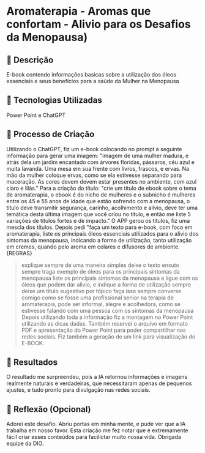 # Aromaterapia - Aromas que confortam - Alivio para os Desafios da Menopausa)

## 📒 Descrição
E-book contendo informações basicas sobre a utilização dos óleos essenciais e seus benefícios para a saúde da Mulher na Menopausa

## 🤖 Tecnologias Utilizadas
Power Point e ChatGPT

## 🧐 Processo de Criação
Utilizando o ChatGPT, fiz um e-book colocando no prompt a seguinte informação para gerar uma imagem: "imagem de uma mulher madura, e atrás dela um jardim encantado com árvores floridas, pássaros, céu azul e muita lavanda. Uma mesa em sua frente com livros, frascos, e ervas. Na mão da mulher coloque ervas, como se ela estivesse separando para maceração. As cores devem devem estar presentes no ambiente, com azul claro e lilás." Para a criação do título: "crie um titulo de ebook sobre o tema de aromaterapia, o ebook é do nicho de mulheres e o subnicho é mulheres entre os 45 e 55 anos de idade que estão sofrendo com a menopausa, o título deve transmitir segurança, carinho, acolhimento e alívio, deve ter uma temática desta última imagem que você criou no título, e então me liste 5 variações de títulos fortes e de impacto." O APP gerou os titulos, fiz uma mescla dos títulos. Depois pedi "faça um texto para e-book, com foco em aromaterapia, liste os principais óleos essenciais utilizados para o alivio dos sintomas da menopausa, indicando a forma de utilização, tanto utilização em cremes, quando pelo aroma em colares e difusores de ambiente. 
{REGRAS}
>explique sempre de uma maneira simples
>deixe o texto enxuto
>sempre traga exemplo de óleos para os principais sintomas da menopausa
>liste os principais sintomas da menopausa e ligue com os óleos que podem dar alivio, e indique a forma de utilização
>sempre deixe um titulo sugestivo por tópico
>faça isso sempre converse comigo como se fosse uma profissional senior na terapia de aromaterapia, pode ser informal, alegre e acolhedora, como se estivesse falando com uma pessoa com os sintomas da menopausa
Depois utilizando toda a informação fiz a montagem no Power Point utilizando as dicas dadas. Também reservei o arquivo em formato PDF e apresentação do Power Point para poder compartilhar nas redes sociais. Fiz também a geração de um link para visualização do E-BOOK.

## 🚀 Resultados
O resultado me surpreendeu, pois a IA retornou informações e imagens realmente naturais e verdadeiras, que necessitaram apenas de pequenos ajustes, e tudo pronto para divulgação nas redes sociais.

## 💭 Reflexão (Opcional)
Adorei este desafio. Abriu portas em minha mente, e pude ver que a IA trabalha em nosso favor. Esta criação me fez notar que é extremamente fácil criar esses conteúdos para facilictar muito nossa vida. Obrigada equipe da DIO.
